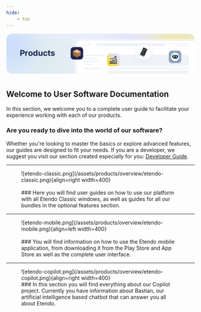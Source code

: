```yaml
---
hide:
    - toc
---
```

![cover-products.png](/assets/products/overview/cover-products.png)
# 
## Welcome to User Software Documentation

In this section, we welcome you to a complete user guide to facilitate your experience working with each of our products.

### Are you ready to dive into the world of our software?

Whether you're looking to master the basics or explore advanced features, our guides are designed to fit your needs. If you are a developer, we suggest you visit our section created especially for you: [Developer Guide](/developer-guide/overview).

---

<figure markdown>
![etendo-classic.png](/assets/products/overview/etendo-classic.png){align=right width=400}
<br><br>
### Here you will find user guides on how to use our platform with all Etendo Classic windows, as well as guides for all our bundles in the optional features section.
</figure>


---

<figure markdown>
![etendo-mobile.png](/assets/products/overview/etendo-mobile.png){align=left width=400}
<br><br>
### You will find information on how to use the Etendo mobile application, from downloading it from the Play Store and App Store as well as the complete user interface.
</figure>


---

<figure markdown>
![etendo-copilot.png](/assets/products/overview/etendo-copilot.png){align=right width=400}
<br>
### In this section you will find everything about our Copilot project. Currently you have information about Bastian, our artificial intelligence based chatbot that can answer you all about Etendo.
</figure>

